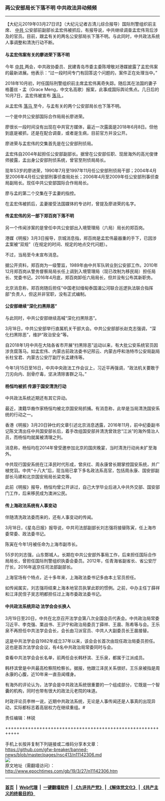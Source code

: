 ### 两公安部局长下落不明 中共政法异动频频
------------------------

<p>
 【大纪元2019年03月27日讯】（大纪元记者古清儿综合报导）国际刑警组织前主席、
 <a href="http://www.epochtimes.com/gb/tag/%E4%B8%AD%E5%85%B1.html">
  中共
 </a>
 公安部前副部长孟宏伟被抓后，有报导说，中共继续调查孟宏伟背后涉及的官员。目前，跟孟有关的两名公安部局长下落不明。与此同时，中共政法系统人事调整和清洗行动不断。
</p>
<h4>
 与孟宏伟案有关的廖进荣下落不明
</h4>
<p>
 今年
 <a href="http://www.epochtimes.com/gb/tag/%E4%B8%AD%E5%85%B1.html">
  中共
 </a>
 两会，中共政协委员、民建青岛市委主委陈增敬对港媒披露了孟宏伟案的最新进展。他表示：“过一段时间专门有回答这个问题的，案件正在处理当中。”
</p>
<p>
 2018年10月初，时任国际刑警组织前主席孟宏伟离奇失踪。随后其在法国的妻子格蕾丝・孟（Grace Meng，中文名高歌）报案，此事成国际舆论焦点。几日后的10月7日，孟宏伟被宣布
 <a href="http://www.epochtimes.com/gb/tag/%E8%90%BD%E9%A9%AC.html">
  落马
 </a>
 。
</p>
<p>
 从孟宏伟
 <a href="http://www.epochtimes.com/gb/tag/%E8%90%BD%E9%A9%AC.html">
  落马
 </a>
 至今，与孟有关的两个公安部局长也下落不明。
</p>
<p>
 一个是中共公安部国际合作局局长廖进荣。
</p>
<p>
 廖很长一段时间没有出现在中共官方媒体，最近一次露面是2018年6月8日。但他到底是被抓，还是在配合调查，或者是生病，目前官方并没公开。
</p>
<p>
 廖进荣与孟宏伟的交集首先是在公安部刑侦局。
</p>
<p>
 孟宏伟自2004年起担任公安部副部长。据曾在公安部任职、现居海外的高光俊律师披露，孟出身公安部刑侦系统，曾官至刑侦局局长。
</p>
<p>
 现年53岁的廖进荣，1990年7月至1997年11月任公安部刑侦局干部；2004年4月至2006年4月任公安部刑事侦查局处长；2006年4月至2009年任公安部刑事侦查局副局长。现任中共公安部国际合作局局长。
</p>
<p>
 廖与孟的第二个交集在于孟妻的指控。
</p>
<p>
 在孟宏伟被抓后，孟妻接受法国媒体的专访时，曾提及廖进荣的名字。
</p>
<h4>
 传孟宏伟的另一部下郑百岗下落不明
</h4>
<p>
 另一个传闻涉案的是曾任中共公安部出入境管理局（六局）局长的郑百岗。
</p>
<p>
 港媒《明报》3月3日报导，京城消息指，郑百岗是孟宏伟最器重的手下，已因涉孟案被“双规”（在规定的时间、规定的地点交代问题）。
</p>
<p>
 不过，当局至今未宣布消息。
</p>
<p>
 据公开资料，郑百岗为一级警监，1989年由中共军队转业到公安部工作。2010年12月郑百岗从警务督察局局长任上调到入境管理局（现已改制为移民局）担任局长、党委书记。2016年4月底，郑百岗卸任六局局长，但并没有公布其新职务。
</p>
<p>
 北京消息称，郑百岗随后担任“中国老挝缅甸泰国湄公河联合巡逻执法联合指挥部”负责人，但这并非官职，没有正式编制。
</p>
<h4>
 公安部继续“深化扫黑除恶”
</h4>
<p>
 与此同时，中共公安部继续高喊“深化扫黑除恶”。
</p>
<p>
 3月18日，中共公安部举行直属机关干部大会。中共公安部部长赵克志强调，“深化扫黑除恶”，维护“政治安全”等。
</p>
<p>
 自2018年1月中共在大陆各省市开展“扫黑除恶”运动以来，有大批公安系统官员因涉贪腐落马。如孟宏伟、内蒙古前政法委书记邢云、内蒙古呼和浩特市公安局副局长杜宝君、内蒙古公安厅副厅长孟建伟等。
</p>
<p>
 今年1月15日至16日，中共中央政法工作会议上，习近平再强调，“政法机关要敢于刀刃向内、刮骨疗毒，坚决清除害群之马。”
</p>
<h4>
 杨恒均被抓 传源于国安清洗行动
</h4>
<p>
 中共政法系统近期还有其它异动。
</p>
<p>
 最近，澳籍华裔作家杨恒均被北京国安局抓捕。有消息称，此举是当局清洗国安系统的行动之一。
</p>
<p>
 香港《明报》3月20日钟仕的文章引述北京消息透露，2016年11月，前中纪委副书记陈文清出任中共国安部长后，着手改组国安部并清洗曾效忠“江派”的海外情治人员，而杨恒均就属被清理之列。
</p>
<p>
 消息称，杨恒均在2014年曾受邀参加北京的国庆晚宴，当时清洗行动尚未扩至海外。
</p>
<p>
 中共现行国安系统在江泽民时代形成，曾庆红、周永康曾长期掌控国安系统，并广植党羽。中共“十八大”后，现当局已拿下多名政法系高官，包括周永康、国安部副部长马建和北京国安局局长梁克等。
</p>
<p>
 此前《明报》报导，杨恒均曾公开讲过，自己大学毕业后进入中共外交部、国安部门工作，后来移民成为澳洲公民。
</p>
<h4>
 传上海政法系统有人事变动
</h4>
<p>
 伴随清洗政法委而来的，还有人事变动的传闻。
</p>
<p>
 3月18日，《星岛日报》报导说，中共司法部副部长刘志强将接替陈寅，任上海市委常委、政法委书记。
</p>
<p>
 陈寅在今年1月被任命为上海市副市长。
</p>
<p>
 55岁的刘志强，山东鄄城人。长期在中共公安部外事局工作，后来担任国际合作局局长，曾担任国际刑警组织执委会委员。2012年，任青海省副省长、省公安厅厅长，2016年返京任司法部副部长。
</p>
<p>
 上海官场有个特点，近十多年来，上海政法委书记多由本土官员担任。
</p>
<p>
 如传闻属实，刘志强将结束上海本地官员执掌此职的惯例。之前，中办主任丁薛祥和江泽民侄子吴志明都担任过上海市委政法委书记。
</p>
<h4>
 中共政法系统异动 法学会会长换人
</h4>
<p>
 3月19日至20日，中共在北京召开法学会第八次全国会员代表会。中共政治局常委习近平、李克强、栗战书、王沪宁和政治局委员丁薛祥、王晨、陈希等与会。王乐泉不再担任中共法学会会长，会长由习派官员、中共人大副委员长王晨接替。
</p>
<p>
 这是中共法学会自1982年成立37年以来，该会会长首次由现任政治局委员担任。这也是首次法学会会议，有4名中共政治局常委同时与会。
</p>
<p>
 查看中共法学会会长名单，前两任会长韩杼滨、王乐泉，都属于江派成员。
</p>
<p>
 韩杼滨曾是中共最高检察院检察长。据报，他跟江泽民关系很好。王乐泉被指是周永康的心腹，近10年来一直丑闻缠身。
</p>
<p>
 有海外的评论认为，法学会是中共政法系统很重要的一个组成部分，它既是一个智囊的机构，同时也带有很大的政法元老院的味道。
</p>
<p>
 时政评论员李林一说，近期中共政法系统，无论是人事传闻还是人事真的出现异动，实际都标志着高层权力在继续重组。#
</p>
<p>
 责任编辑：林锐
</p>

+++++++++++++++++++++++++++++++++++++++++++++++++++++++++++<br/><br/>
手机上长按并复制下列链接或二维码分享本文章：<br/>
https://github.com/gfw-breaker/banned-news/blob/master/pages/nsc413/n11142306.md <br/>
<a href='https://github.com/gfw-breaker/banned-news/blob/master/pages/nsc413/n11142306.md'><img src='https://github.com/gfw-breaker/banned-news/blob/master/pages/nsc413/n11142306.md.png'/></a> <br/>
原文地址（需翻墙访问）：http://www.epochtimes.com/gb/19/3/27/n11142306.htm


------------------------
#### [首页](https://github.com/gfw-breaker/banned-news/blob/master/README.md) &nbsp;|&nbsp; [Web代理](https://github.com/labour-camp/helloworld) &nbsp;|&nbsp; [一键翻墙软件](https://github.com/gfw-breaker/nogfw/blob/master/README.md) &nbsp;| [《九评共产党》](https://github.com/gfw-breaker/9ping.md/blob/master/README.md#九评之一评共产党是什么) | [《解体党文化》](https://github.com/gfw-breaker/jtdwh.md/blob/master/README.md) | [《共产主义的终极目的》](https://github.com/gfw-breaker/gczydzjmd.md/blob/master/README.md)

